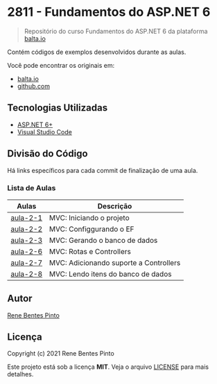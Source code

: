 # 2811 - Fundamentos do ASP.NET 6

> Repositório do curso Fundamentos do ASP.NET 6 da plataforma [balta.io](https://balta.io)

Contém códigos de exemplos desenvolvidos durante as aulas.

Você pode encontrar os originais em:

- [balta.io](https://balta.io/cursos/fundamentos-aspnet)
- [github.com](https://github.com/balta-io/2811)

## Tecnologias Utilizadas

- [ASP.NET 6+](https://dotnet.microsoft.com/en-us/apps/aspnet)
- [Visual Studio Code](https://code.visualstudio.com/)

## Divisão do Código

Há links específicos para cada commit de finalização de uma aula.

### Lista de Aulas

| Aulas                            | Descrição                              |
| -------------------------------- | -------------------------------------- |
| [aula-2-1](../../commit/a7ad88d) | MVC: Iniciando o projeto               |
| [aula-2-2](../../commit/6b72655) | MVC: Configgurando o EF                |
| [aula-2-3](../../commit/cea25a3) | MVC: Gerando o banco de dados          |
| [aula-2-6](../../commit/4e31851) | MVC: Rotas e Controllers               |
| [aula-2-7](../../commit/66989ca) | MVC: Adicionando suporte a Controllers |
| [aula-2-8](../../commit/a1dd497) | MVC: Lendo itens do banco de dados     |

## Autor

[Rene Bentes Pinto](http://github.com/renebentes)

## Licença

Copyright (c) 2021 Rene Bentes Pinto

Este projeto está sob a licença **MIT**. Veja o arquivo [LICENSE](LICENSE) para mais detalhes.
